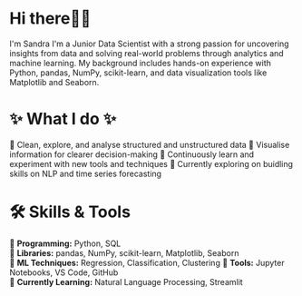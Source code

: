  # Hi there👋😊
I'm Sandra I'm a Junior Data Scientist with a strong passion for uncovering insights from data and solving real-world problems through analytics and machine learning.
My background includes hands-on experience with Python, pandas, NumPy, scikit-learn, and data visualization tools like Matplotlib and Seaborn.

# ✨ What I do ✨ 
🔵 Clean, explore, and analyse structured and unstructured data
🔵 Visualise information for clearer decision-making
🔵 Continuously learn and experiment with new tools and techniques 
🔵 Currently exploring on buidling skills on NLP and time series forecasting

# 🛠️ Skills & Tools
🔹 **Programming:** Python, SQL  
🔹 **Libraries:** pandas, NumPy, scikit-learn, Matplotlib, Seaborn  
🔹 **ML Techniques:** Regression, Classification, Clustering 
🔹 **Tools:** Jupyter Notebooks, VS Code, GitHub  
🔹 **Currently Learning:** Natural Language Processing, Streamlit


